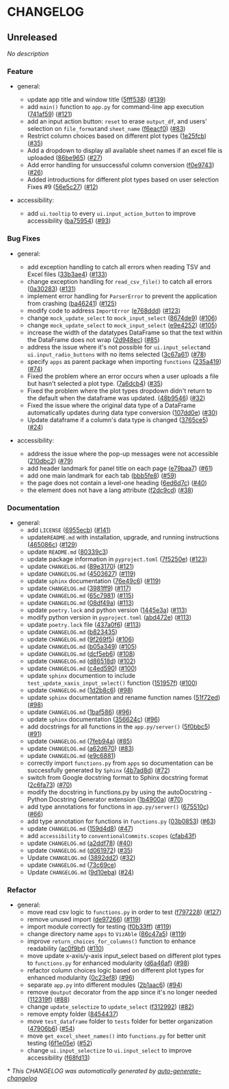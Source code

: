# CHANGELOG

## Unreleased

*No description*

### Feature

- general:
  - update app title and window title ([5fff538](https://github.com/Rebekah-Chuang/VizAble/commit/5fff5388a6f5e698409058f08cb6f04f6a60e6a6)) ([#139](https://github.com/Rebekah-Chuang/VizAble/pull/139))
  - add `main()` function to `app.py` for command-line app execution ([741af59](https://github.com/Rebekah-Chuang/VizAble/commit/741af59f7bcda3c1fa49c4f1d96318125650d596)) ([#121](https://github.com/Rebekah-Chuang/VizAble/pull/121))
  - add an input action button: `reset` to erase `output_df`, and users' selection on `file_format`and `sheet_name` ([f6eacf0](https://github.com/Rebekah-Chuang/VizAble/commit/f6eacf09a0a42a70f820e13695ba185dc6c247a5)) ([#83](https://github.com/Rebekah-Chuang/VizAble/pull/83))
  - Restrict column choices based on different plot types ([1e25fcb](https://github.com/Rebekah-Chuang/VizAble/commit/1e25fcb06ad503e7a78046e52ad56c8e56e312c3)) ([#35](https://github.com/Rebekah-Chuang/VizAble/pull/35))
  - Add a dropdown to display all available sheet names if an excel file is uploaded ([86be965](https://github.com/Rebekah-Chuang/VizAble/commit/86be9656475c004fcc3fbc43bc75d46d23299bf9)) ([#27](https://github.com/Rebekah-Chuang/VizAble/pull/27))
  - Add error handling for unsuccessful column conversion ([f0e9743](https://github.com/Rebekah-Chuang/VizAble/commit/f0e974317db7c1b7b9aa7fd47a3a846d75c0e501)) ([#26](https://github.com/Rebekah-Chuang/VizAble/pull/26))
  - Added introductions for different plot types based on user selection
Fixes #9 ([56e5c27](https://github.com/Rebekah-Chuang/VizAble/commit/56e5c273f886e84b3d9e1129cc4b975967646082)) ([#12](https://github.com/Rebekah-Chuang/VizAble/pull/12))

- accessibility:
  - add `ui.tooltip` to every `ui.input_action_button` to improve accessibility ([ba75954](https://github.com/Rebekah-Chuang/VizAble/commit/ba75954658317eb4eaa08e1b393fe80130643d2d)) ([#93](https://github.com/Rebekah-Chuang/VizAble/pull/93))

### Bug Fixes

- general:
  - add exception handling to catch all errors when reading TSV and Excel files ([33b3ae4](https://github.com/Rebekah-Chuang/VizAble/commit/33b3ae443e0b97202e27726bba2ac135c87b0286)) ([#133](https://github.com/Rebekah-Chuang/VizAble/pull/133))
  - change exception handling for `read_csv_file()` to catch all errors ([0a30283](https://github.com/Rebekah-Chuang/VizAble/commit/0a302834ae9615d3ce4e6a884ab9ac66e9b55ab5)) ([#131](https://github.com/Rebekah-Chuang/VizAble/pull/131))
  - implement error handling for `ParserError` to prevent the application from crashing ([ba46241](https://github.com/Rebekah-Chuang/VizAble/commit/ba46241c508a8195e8ee14bd1729322ffb3d29e2)) ([#125](https://github.com/Rebekah-Chuang/VizAble/pull/125))
  - modify code to address `ImportError` ([e768ddd](https://github.com/Rebekah-Chuang/VizAble/commit/e768ddd02e1576adf9734bc0dfda07f0e0bd4a34)) ([#123](https://github.com/Rebekah-Chuang/VizAble/pull/123))
  - change `mock_update_select` to `mock_input_select` ([8674de9](https://github.com/Rebekah-Chuang/VizAble/commit/8674de910eed1e7bd0c5e56dca328b575e491f27)) ([#106](https://github.com/Rebekah-Chuang/VizAble/pull/106))
  - change `mock_update_select` to `mock_input_select` ([e9e4252](https://github.com/Rebekah-Chuang/VizAble/commit/e9e4252fcd5ee5f026b02ee89627bd484134c9f7)) ([#105](https://github.com/Rebekah-Chuang/VizAble/pull/105))
  - increase the width of the datatypes DataFrame so that the text within the DataFrame does not wrap ([2d948ec](https://github.com/Rebekah-Chuang/VizAble/commit/2d948ecc47a83cf517ea211334d171470aee514a)) ([#85](https://github.com/Rebekah-Chuang/VizAble/pull/85))
  - address the issue where it's not possible for `ui.input_select`and `ui.input_radio_buttons` with no items selected ([3c67a61](https://github.com/Rebekah-Chuang/VizAble/commit/3c67a617e14cb98e642bfee89bc0bca25263fb9b)) ([#78](https://github.com/Rebekah-Chuang/VizAble/pull/78))
  - specify `apps` as parent package when importing `functions` ([235a419](https://github.com/Rebekah-Chuang/VizAble/commit/235a41951d39a436ad9e933781d40d3bb1243b1a)) ([#74](https://github.com/Rebekah-Chuang/VizAble/pull/74))
  - Fixed the problem where an error occurs when a user uploads a file but hasn't selected a plot type. ([7a6dcb4](https://github.com/Rebekah-Chuang/VizAble/commit/7a6dcb45361a67fa0f969a2b2560606d915991b3)) ([#35](https://github.com/Rebekah-Chuang/VizAble/pull/35))
  - Fixed the problem where the plot types dropdown didn't return to the default when the dataframe was updated. ([48b9546](https://github.com/Rebekah-Chuang/VizAble/commit/48b9546d0cc3f4bc59be2e8343c1df35478fb02f)) ([#32](https://github.com/Rebekah-Chuang/VizAble/pull/32))
  - Fixed the issue where the original data type of a DataFrame automatically updates during data type conversion ([107dd0e](https://github.com/Rebekah-Chuang/VizAble/commit/107dd0e703e51db7bd387b699a89a6f725210a24)) ([#30](https://github.com/Rebekah-Chuang/VizAble/pull/30))
  - Update dataframe if a column's data type is changed ([3765ce5](https://github.com/Rebekah-Chuang/VizAble/commit/3765ce5bbd1d4b329703dddab617993554028246)) ([#24](https://github.com/Rebekah-Chuang/VizAble/pull/24))

- accessibility:
  - address the issue where the pop-up messages were not accessible ([210dbc2](https://github.com/Rebekah-Chuang/VizAble/commit/210dbc27b67d5fa071b942f1e543b4f12d55548f)) ([#79](https://github.com/Rebekah-Chuang/VizAble/pull/79))
  - add header landmark for panel title on each page ([e79baa7](https://github.com/Rebekah-Chuang/VizAble/commit/e79baa79e9176dbb99c0fab9a6d1a422839cde77)) ([#61](https://github.com/Rebekah-Chuang/VizAble/pull/61))
  - add one main landmark for each tab ([bbb5fe8](https://github.com/Rebekah-Chuang/VizAble/commit/bbb5fe83e954d1f6541e930795c5abea5ca0d940)) ([#59](https://github.com/Rebekah-Chuang/VizAble/pull/59))
  - the page does not contain a level-one heading ([6ed6d7c](https://github.com/Rebekah-Chuang/VizAble/commit/6ed6d7c07c22d30c6f85da6b6ca41a774f4728e2)) ([#40](https://github.com/Rebekah-Chuang/VizAble/pull/40))
  - the <html> element does not have a lang attribute ([f2dc9cd](https://github.com/Rebekah-Chuang/VizAble/commit/f2dc9cd2b78cf2c0f87556deb2729fcc880d0424)) ([#38](https://github.com/Rebekah-Chuang/VizAble/pull/38))

### Documentation

- general:
  - add `LICENSE` ([6955ecb](https://github.com/Rebekah-Chuang/VizAble/commit/6955ecb01903b175cfc30537d2c8a20f9eebcab6)) ([#141](https://github.com/Rebekah-Chuang/VizAble/pull/141))
  - update`README.md` with installation, upgrade, and running instructions ([465086c](https://github.com/Rebekah-Chuang/VizAble/commit/465086c071da8ca88d6bbc0317545dab1c0cc251)) ([#129](https://github.com/Rebekah-Chuang/VizAble/pull/129))
  - update `README.md` ([80339c3](https://github.com/Rebekah-Chuang/VizAble/commit/80339c3c71758cd843d19135ca2f92683585e948))
  - update package information in `pyproject.toml` ([7f5250e](https://github.com/Rebekah-Chuang/VizAble/commit/7f5250ef00b9593510c1b47abdfe076c2c0f60bf)) ([#123](https://github.com/Rebekah-Chuang/VizAble/pull/123))
  - update `CHANGELOG.md` ([89e3170](https://github.com/Rebekah-Chuang/VizAble/commit/89e31705240e19670848f88e0c22e1ca0d67ebd6)) ([#121](https://github.com/Rebekah-Chuang/VizAble/pull/121))
  - update `CHANGELOG.md` ([4503627](https://github.com/Rebekah-Chuang/VizAble/commit/450362732dc9959795d08a5e638547f19f774936)) ([#119](https://github.com/Rebekah-Chuang/VizAble/pull/119))
  - update `sphinx` documentation ([76e49c6](https://github.com/Rebekah-Chuang/VizAble/commit/76e49c69c70d96ee6c16da2edfe2774609896d69)) ([#119](https://github.com/Rebekah-Chuang/VizAble/pull/119))
  - update `CHANGELOG.md` ([3981ff9](https://github.com/Rebekah-Chuang/VizAble/commit/3981ff9917cfb4add95b008d4add6fd30ae84e58)) ([#117](https://github.com/Rebekah-Chuang/VizAble/pull/117))
  - update `CHANGELOG.md` ([65c7981](https://github.com/Rebekah-Chuang/VizAble/commit/65c7981446324776ee453dd8acd5bba4c237da40)) ([#115](https://github.com/Rebekah-Chuang/VizAble/pull/115))
  - update `CHANGELOG.md` ([08df49a](https://github.com/Rebekah-Chuang/VizAble/commit/08df49aa5b22ec4c19f7c97b948311b1dc6bdcc3)) ([#113](https://github.com/Rebekah-Chuang/VizAble/pull/113))
  - update `poetry.lock` and python version ([1445e3a](https://github.com/Rebekah-Chuang/VizAble/commit/1445e3ad1ed4e5239682271028e051a36f395da5)) ([#113](https://github.com/Rebekah-Chuang/VizAble/pull/113))
  - modify python version in `pyproject.toml` ([abd472e](https://github.com/Rebekah-Chuang/VizAble/commit/abd472e5d3c1b4e2c66e9a581426bcd6556ce887)) ([#113](https://github.com/Rebekah-Chuang/VizAble/pull/113))
  - update `poetry.lock` file ([437a0f6](https://github.com/Rebekah-Chuang/VizAble/commit/437a0f693f45ff8b2549a853a36f354ab57ba989)) ([#113](https://github.com/Rebekah-Chuang/VizAble/pull/113))
  - update `CHANGELOG.md` ([b823435](https://github.com/Rebekah-Chuang/VizAble/commit/b823435703dcb554faaf8b7d714532b08ef6cb06))
  - update `CHANGELOG.md` ([9f269f5](https://github.com/Rebekah-Chuang/VizAble/commit/9f269f5a17b0fff1cace53bfd74f884a1d0c657d)) ([#106](https://github.com/Rebekah-Chuang/VizAble/pull/106))
  - update `CHANGELOG.md` ([b05a349](https://github.com/Rebekah-Chuang/VizAble/commit/b05a34990b5d2056f54bf248df581e88b0d3a1c8)) ([#105](https://github.com/Rebekah-Chuang/VizAble/pull/105))
  - update `CHANGELOG.md` ([dcf5eb6](https://github.com/Rebekah-Chuang/VizAble/commit/dcf5eb64cc31fe103133f456912dd53976662fab)) ([#108](https://github.com/Rebekah-Chuang/VizAble/pull/108))
  - update `CHANGELOG.md` ([d86518d](https://github.com/Rebekah-Chuang/VizAble/commit/d86518d36857a1ba32170e4d70cf13f6208f8fb3)) ([#102](https://github.com/Rebekah-Chuang/VizAble/pull/102))
  - update `CHANGELOG.md` ([c4ed590](https://github.com/Rebekah-Chuang/VizAble/commit/c4ed590e4fcd805970b37f5052cdfae614988b94)) ([#100](https://github.com/Rebekah-Chuang/VizAble/pull/100))
  - update `sphinx` documention to include `test_update_xaxis_input_select()` function ([151957f](https://github.com/Rebekah-Chuang/VizAble/commit/151957f6ae99bfc1fc28cc94ffe92d8e58e5321e)) ([#100](https://github.com/Rebekah-Chuang/VizAble/pull/100))
  - update `CHANGELOG.md` ([1d2b8c6](https://github.com/Rebekah-Chuang/VizAble/commit/1d2b8c686cc5a75226489d4c2d3b46cb5aa62324)) ([#98](https://github.com/Rebekah-Chuang/VizAble/pull/98))
  - update `sphinx` documentation and rename function names ([51f72ed](https://github.com/Rebekah-Chuang/VizAble/commit/51f72ede71ce1662173aec0d4f290d1b7fee9a92)) ([#98](https://github.com/Rebekah-Chuang/VizAble/pull/98))
  - update `CHANGELOG.md` ([1baf586](https://github.com/Rebekah-Chuang/VizAble/commit/1baf586e63edef5ee1bfd837a2639760d4f04177)) ([#96](https://github.com/Rebekah-Chuang/VizAble/pull/96))
  - update `sphinx` documentation ([356624c](https://github.com/Rebekah-Chuang/VizAble/commit/356624cddee54d6aa7a6e64f2eed57081f809d02)) ([#96](https://github.com/Rebekah-Chuang/VizAble/pull/96))
  - add docstrings for all functions in the `app.py/server()` ([5f0bbc5](https://github.com/Rebekah-Chuang/VizAble/commit/5f0bbc560c79b675e19e1f1e8861f2d9df229652)) ([#91](https://github.com/Rebekah-Chuang/VizAble/pull/91))
  - update `CHANGELOG.md` ([7feb94a](https://github.com/Rebekah-Chuang/VizAble/commit/7feb94a6b345220c20f8eb6742583f1ba515901a)) ([#85](https://github.com/Rebekah-Chuang/VizAble/pull/85))
  - update `CHANGELOG.md` ([a62d670](https://github.com/Rebekah-Chuang/VizAble/commit/a62d6701aff1d5174854e63ce6c2ce2dd533bfd8)) ([#83](https://github.com/Rebekah-Chuang/VizAble/pull/83))
  - update `CHANGELOG.md` ([e9c6881](https://github.com/Rebekah-Chuang/VizAble/commit/e9c68818712f99b6206e09b70cbd378214e55125))
  - correctly import `functions.py` from `apps` so documentation can be successfully generated by `Sphinx` ([4b7ad8d](https://github.com/Rebekah-Chuang/VizAble/commit/4b7ad8da0adebd2d75404a72faa31d083103edbe)) ([#72](https://github.com/Rebekah-Chuang/VizAble/pull/72))
  - switch from Google docstring format to Sphinx docstring format ([2c6fa73](https://github.com/Rebekah-Chuang/VizAble/commit/2c6fa73db85ad1be038e03beda0d5b5b7a809e6b)) ([#70](https://github.com/Rebekah-Chuang/VizAble/pull/70))
  - modify the docstring in functions.py by using the autoDocstring - Python Docstring Generator extension ([1b4900a](https://github.com/Rebekah-Chuang/VizAble/commit/1b4900ab47b891e64fa2b0cb19fd373b7c8908dc)) ([#70](https://github.com/Rebekah-Chuang/VizAble/pull/70))
  - add type annotations for functions in `app.py/server()` ([675510c](https://github.com/Rebekah-Chuang/VizAble/commit/675510c15af2dfe5d4dd8076c64ae8e629bfbc52)) ([#66](https://github.com/Rebekah-Chuang/VizAble/pull/66))
  - add type annotation for functions in `functions.py` ([03b0853](https://github.com/Rebekah-Chuang/VizAble/commit/03b0853d34f3364a70fd619b9175118b62ce49e0)) ([#63](https://github.com/Rebekah-Chuang/VizAble/pull/63))
  - update `CHANGELOG.md` ([159d4d8](https://github.com/Rebekah-Chuang/VizAble/commit/159d4d84ee09dea85057a092a5667604a164b247)) ([#47](https://github.com/Rebekah-Chuang/VizAble/pull/47))
  - add `accessibility` to `conventionalCommits.scopes` ([cfab43f](https://github.com/Rebekah-Chuang/VizAble/commit/cfab43f323e96acac5260ff860f8f848d007944e))
  - update `CHANGELOG.md` ([a2ddf78](https://github.com/Rebekah-Chuang/VizAble/commit/a2ddf78fcf608255ad452e3567f013d70ce3e815)) ([#40](https://github.com/Rebekah-Chuang/VizAble/pull/40))
  - update `CHANGELOG.md` ([d061972](https://github.com/Rebekah-Chuang/VizAble/commit/d0619722c15eb71c5746ad4460f9bb96742b6663)) ([#35](https://github.com/Rebekah-Chuang/VizAble/pull/35))
  - Update `CHANGELOG.md` ([3892dd2](https://github.com/Rebekah-Chuang/VizAble/commit/3892dd21cfb97bae964cdb5769778a62f3543644)) ([#32](https://github.com/Rebekah-Chuang/VizAble/pull/32))
  - update `CHANGELOG.md` ([73c69ce](https://github.com/Rebekah-Chuang/VizAble/commit/73c69cee8a24ca08b01ccee94633bf2c0d758bd8))
  - Update `CHANGELOG.md` ([9d10eba](https://github.com/Rebekah-Chuang/VizAble/commit/9d10eba297290972a710f8f3dc78301c64752d6d)) ([#24](https://github.com/Rebekah-Chuang/VizAble/pull/24))

### Refactor

- general:
  - move read csv logic to `functions.py` in order to test ([f797228](https://github.com/Rebekah-Chuang/VizAble/commit/f797228bbc134fb253460f4d9fb8ca0a03ba1c9c)) ([#127](https://github.com/Rebekah-Chuang/VizAble/pull/127))
  - remove unused import ([de97266](https://github.com/Rebekah-Chuang/VizAble/commit/de9726664774a856aaf596eae00e76f4020c6263)) ([#119](https://github.com/Rebekah-Chuang/VizAble/pull/119))
  - import module correctly for testing ([f0b33ff](https://github.com/Rebekah-Chuang/VizAble/commit/f0b33ffdf967cfca1926538d068111839c3f14bc)) ([#119](https://github.com/Rebekah-Chuang/VizAble/pull/119))
  - change directory name `apps` to `VizAble` ([86c47a5](https://github.com/Rebekah-Chuang/VizAble/commit/86c47a5d2d7913b93302d570b2f7a836cdf6ff8a)) ([#119](https://github.com/Rebekah-Chuang/VizAble/pull/119))
  - improve `return_choices_for_columns()` function to enhance readability ([ac0f9bf](https://github.com/Rebekah-Chuang/VizAble/commit/ac0f9bf815baa0b4f540dc66a97d6646b36b16d6)) ([#110](https://github.com/Rebekah-Chuang/VizAble/pull/110))
  - move update x-axis/y-axis input_select based on different plot types to `functions.py` for enhanced modularity ([d6a46af](https://github.com/Rebekah-Chuang/VizAble/commit/d6a46af0b9c8f04b8a3eb098b6434643ec4cf5e5)) ([#98](https://github.com/Rebekah-Chuang/VizAble/pull/98))
  - refactor column choices logic based on different plot types for enhanced modularity ([0c23ef8](https://github.com/Rebekah-Chuang/VizAble/commit/0c23ef8c047c5089f88086ae44202fe243904192)) ([#96](https://github.com/Rebekah-Chuang/VizAble/pull/96))
  - separate `app.py` into different modules ([2b1aac6](https://github.com/Rebekah-Chuang/VizAble/commit/2b1aac68d485ed3f93469fbe79eec334fcc7a9f0)) ([#94](https://github.com/Rebekah-Chuang/VizAble/pull/94))
  - remove `@output` decorator from the app since it's no longer needed ([112319f](https://github.com/Rebekah-Chuang/VizAble/commit/112319f1c031cf9429fbb6abf6fe3bb61bde8a15)) ([#88](https://github.com/Rebekah-Chuang/VizAble/pull/88))
  - change `update_selectize` to `update_select` ([f312992](https://github.com/Rebekah-Chuang/VizAble/commit/f31299288bdbdb14612db82e0c02bbc014c6ddad)) ([#82](https://github.com/Rebekah-Chuang/VizAble/pull/82))
  - remove empty folder ([8454437](https://github.com/Rebekah-Chuang/VizAble/commit/845443734681450103298c4ac2fca318183dde38))
  - move `test_dataframe` folder to `tests` folder for better organization ([47906b6](https://github.com/Rebekah-Chuang/VizAble/commit/47906b686645d937a77c6c99c7dcb7522a694648)) ([#54](https://github.com/Rebekah-Chuang/VizAble/pull/54))
  - move `get_excel_sheet_names()` into `functions.py` for better unit testing ([6f1e05e](https://github.com/Rebekah-Chuang/VizAble/commit/6f1e05e990b05701728b8e228ddc0da8342dee85)) ([#52](https://github.com/Rebekah-Chuang/VizAble/pull/52))
  - change `ui.input_selectize` to `ui.input_select` to improve accessibility ([f68fd13](https://github.com/Rebekah-Chuang/VizAble/commit/f68fd13c0b02a9c7767585cdd0358a8823025e51))

\* *This CHANGELOG was automatically generated by [auto-generate-changelog](https://github.com/BobAnkh/auto-generate-changelog)*

